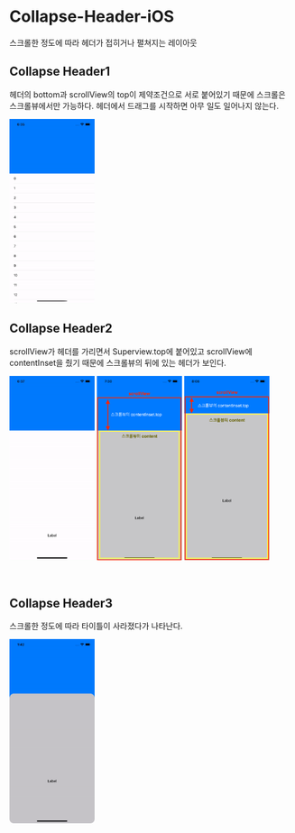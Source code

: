 # Collapse-Header-iOS

스크롤한 정도에 따라 헤더가 접히거나 펼쳐지는 레이아웃


## Collapse Header1

헤더의 bottom과 scrollView의 top이 제약조건으로 서로 붙어있기 때문에 스크롤은 스크롤뷰에서만 가능하다. 헤더에서 드래그를 시작하면 아무 일도 일어나지 않는다.

<img src='./Documentation/collapsed_header1.gif' width='30%'/>
<br>


## Collapse Header2

scrollView가 헤더를 가리면서 Superview.top에 붙어있고 scrollView에 contentInset을 줬기 때문에 스크롤뷰의 뒤에 있는 헤더가 보인다.

<p>
  <img src='./Documentation/collapsed_header2.gif' width='30%'/>
  <img src='./Documentation/collapsed_header2_ex1.png' width='30%'>
  <img src='./Documentation/collapsed_header2_ex2.png' width='30%'> 
</p><br>


## Collapse Header3

스크롤한 정도에 따라 타이틀이 사라졌다가 나타난다.

<img src='./Documentation/collapsed_header3.gif' width='30%'/>
